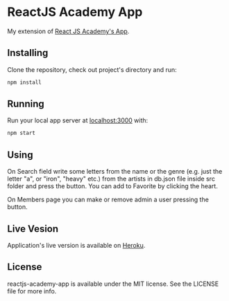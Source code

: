 # ReactJS Academy App

My extension of [React JS Academy's App](https://www.collegelink.gr/blog/academy/react-js-academy-by-collegelink/).

## Installing

Clone the repository, check out project's directory and run:

```sh
npm install
```

## Running

Run your local app server at [localhost:3000](http://localhost:3000) with:

```sh
npm start
```

## Using

On Search field write some letters from the name or the genre (e.g. just the letter "a", or "iron", "heavy" etc.) from the artists in db.json file inside src folder and press the button. You can add to Favorite by clicking the heart.

On Members page you can make or remove admin a user pressing the button.

## Live Vesion

Application's live version is available on [Heroku](https://reactjs-academy-app.herokuapp.com/).

## License

reactjs-academy-app is available under the MIT license. See the LICENSE file for more info.
